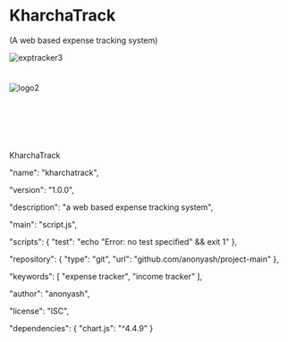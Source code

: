# KharchaTrack 
(A web based expense tracking system)






![exptracker3](https://github.com/user-attachments/assets/93ebac58-4b70-49a9-96ef-e5fa6ffd72d1)












<?xml version="1.0" encoding="UTF-8" standalone="no"?>
<!-- Creator: CorelDRAW 2020 (64-Bit) -->

<svg
   xml:space="preserve"
   width="9px"
   height="9px"
   version="1.1"
   style="shape-rendering:geometricPrecision; text-rendering:geometricPrecision; image-rendering:optimizeQuality; fill-rule:evenodd; clip-rule:evenodd"
   viewBox="0 0 933.17 930.05"
   id="svg4"
   sodipodi:docname="exptracker.svg"
   inkscape:version="1.4 (86a8ad7, 2024-10-11)"
   xmlns:inkscape="http://www.inkscape.org/namespaces/inkscape"
   xmlns:sodipodi="http://sodipodi.sourceforge.net/DTD/sodipodi-0.dtd"
   xmlns="http://www.w3.org/2000/svg"
   xmlns:svg="http://www.w3.org/2000/svg"
   sodipodi:namedview
   id="namedview4"
   pagecolor="#ffffff"
   bordercolor="#000000"
   borderopacity="0.25"
   inkscape:showpageshadow="2"
   inkscape:pageopacity="0.0"
   inkscape:pagecheckerboard="0"
   inkscape:deskcolor="#d1d1d1"
   inkscape:zoom="0.41648822"
   inkscape:cx="467"
   inkscape:cy="464.59897"
   inkscape:window-width="1147"
   inkscape:window-height="755"
   inkscape:window-x="183"
   inkscape:window-y="14"
   inkscape:window-maximized="0"
   inkscape:current-layer="Layer_x0020_1" />
 <defs
   id="defs1">
  <font
   id="FontID0"
   horiz-adv-x="637"
   font-variant="normal"
   style="fill-rule:nonzero"
   font-style="normal"
   font-weight="400">
	<font-face
   font-family="Franklin Gothic Heavy"
   id="font-face1">
		<font-face-src>
			<font-face-name
   name="Franklin Gothic Heavy" />
		</font-face-src>
	</font-face>
   <missing-glyph
   id="missing-glyph1"><path
     d="M0 0z"
     id="path1" /></missing-glyph>
   <glyph
   unicode="$"
   horiz-adv-x="586"
   d="M237.997 651.995l0 83.9965 93.9984 0 0 -81.997c105.168,-11.6659 173.835,-61.8321 206.001,-150.167l-152.999 -47.8312c-15.6693,41.3318 -47.5002,61.9977 -95.5013,61.9977 -40.3342,0 -60.4991,-12.9989 -60.4991,-38.9968 0,-9.50091 3.5024,-17.4989 10.3329,-24.1683 6.8349,-6.66501 25.6668,-13.33 56.6656,-20.1649 70.6665,-15.1683 121.334,-28.8338 152.001,-41.0007 30.6634,-12.3324 56.1647,-32.9983 76.4995,-62.1675 20.3305,-29.1649 30.4979,-63.4962 30.4979,-103.329 0,-55.6681 -19.8338,-102.332 -59.3316,-140 -39.6677,-37.6638 -94.1683,-60.3336 -163.667,-68.1661l0 -84.0009 -93.9984 0 0 84.0009c-117.666,14.0009 -191.665,76.1684 -221.997,186.167l170.999 31.8309c14.6674,-50.0006 51.4992,-75.001 110.665,-75.001 46.1672,0 69.3335,12.6679 69.3335,38.0036 0,13.33 -5.33636,23.8329 -16.1659,31.1644 -10.6684,7.5014 -29.8357,14.0009 -57.1666,19.6683 -107.503,21.6635 -175.669,49.4997 -204.498,83.33 -28.8338,33.8347 -43.1657,72.8316 -43.1657,116.668 0,48.4977 15.8305,91.4979 47.3303,129.162 31.6653,37.5027 79.832,61.17 144.666,71.0019z"
   id="glyph1" />
  </font>
  
   <![CDATA[
    @font-face { font-family:"Franklin Gothic Heavy";font-variant:normal;font-style:normal;font-weight:normal;src:url("#FontID0") format(svg)}
    .str1 {stroke:#AFF9CD;stroke-width:41.61;stroke-miterlimit:22.9256}
    .str0 {stroke:#AFF9CD;stroke-width:41.61;stroke-linecap:square;stroke-miterlimit:1.05116}
    .fil1 {fill:#00B551}
    .fil3 {fill:#02612A}
    .fil4 {fill:#03943D}
    .fil2 {fill:#08823B}
    .fil0 {fill:#AFF9CD}
    .fnt0 {font-weight:normal;font-size:270.78px;font-family:'Franklin Gothic Heavy'}
   ]]>
 
 
   
   
   
   
   
  </defs>
 <g
   id="Layer_x0020_1"
   inkscape:label="Layer 1">
  <metadata
   id="CorelCorpID_0Corel-Layer" />
  <rect
   class="fil0"
   width="933.16998"
   height="930.04999"
   rx="131.08"
   ry="131.08"
   id="rect1"
   x="0"
   y="0"
   style="fill:#132222;fill-opacity:1" /><path
   class="fil1 str0"
   d="m 785.39,353.59 c 11.08,33.05 17.09,68.42 17.09,105.2 0,179.96 -143.7,326.36 -322.61,330.72 l -3.83,-173.08 c -3.01,0.06 153.27,-9.34 153.27,-157.64 0,-18.23 -2.85,-35.2 -8.01,-50.75 l -0.01,-0.01 z"
   id="path2"
   style="stroke:#132222;stroke-opacity:1" /><path
   class="fil2 str1"
   d="M 621.29,408.03 785.65,353.51 C 728.12,180.09 540.91,86.15 367.49,143.67 194.07,201.2 100.13,388.41 157.65,561.83 l 0.42,-0.14 c -9.85,-30.14 -15.52,-62.22 -16.26,-95.57 -1.69,-76.57 22.78,-147.65 65.22,-204.67 l 136.51,104.33 c 18.73,-26.16 45.6,-46.84 78.47,-57.75 82.65,-27.41 171.86,17.36 199.28,100 z"
   id="path3"
   style="stroke-width:41.60999035;stroke-dasharray:none;stroke:#132222;stroke-opacity:1" /><path
   class="fil3 str1"
   d="m 207.03,261.45 c -42.44,57.02 -66.91,128.1 -65.22,204.67 4.04,182.67 155.39,327.47 338.06,323.43 l -3.83,-173.12 c -87.05,1.92 -159.18,-67.08 -161.1,-154.14 -0.79,-35.66 10.32,-68.81 29.71,-95.66 z"
   id="path4"
   style="stroke:#132222;stroke-opacity:1" /><text
   x="389.28"
   y="556.01001"
   class="fil4 fnt0"
   id="text4"></text>
 </g>
</svg>


![logo2](https://github.com/user-attachments/assets/0eb373ea-adfe-466f-94bd-a93d05647a72)<?xml version="1.0" encoding="UTF-8"?>
<!DOCTYPE svg PUBLIC "-//W3C//DTD SVG 1.1//EN" "http://www.w3.org/Graphics/SVG/1.1/DTD/svg11.dtd">
<!-- Creator: CorelDRAW 2020 (64-Bit) -->
<svg xmlns="http://www.w3.org/2000/svg" xml:space="preserve" width="962px" height="145px" version="1.1" style="shape-rendering:geometricPrecision; text-rendering:geometricPrecision; image-rendering:optimizeQuality; fill-rule:evenodd; clip-rule:evenodd"
viewBox="0 0 934.82 141.13"
 xmlns:xlink="http://www.w3.org/1999/xlink"
 xmlns:xodm="http://www.corel.com/coreldraw/odm/2003">
 <defs>
  <font id="FontID0" horiz-adv-x="634" font-variant="normal" style="fill-rule:nonzero" font-style="italic" font-weight="400">
	<font-face 
		font-family="Brush Script MT">
		<font-face-src>
			<font-face-name name="Brush Script MT Italic"/>
		</font-face-src>
	</font-face>
   <missing-glyph><path d="M0 0z"/></missing-glyph>
   <glyph unicode="K" horiz-adv-x="655" d="M592.495 -55.9984c-3.82964,0 -9.66667,2.16357 -17.3317,6.33453 -7.66507,4.16517 -18.6681,11.4947 -33.1652,21.6647 -14.5029,10.3319 -30.8338,21.6647 -49.0044,33.9982l-264.164 177.002 -78.1664 -102.833c0,-8.83363 -1.16278,-15.5037 -3.33214,-19.8366 -2.33134,-4.33293 -7.16756,-10.4997 -14.6649,-18.3325 -18.0028,-18.5003 -33.1652,-32.6677 -45.6665,-42.3343 -12.5013,-9.82864 -23.834,-14.6649 -33.9982,-14.6649 -4.83623,0 -9.16916,2.0016 -12.6691,6.16677 -3.66766,4.00319 -5.33373,9.0014 -5.33373,14.8326 0,7.83283 4.5007,18.1648 13.6699,31.1694l142.998 177.83c-8.50389,13.3343 -12.6691,26.9984 -12.6691,40.998 0,14.3351 4.00319,26.5009 11.998,36.6709 8.0006,9.99641 17.1698,18.1648 27.5017,24.3315 10.4997,6.16677 39.3319,21.8324 86.5025,46.835 67.3311,88.828 101,138.665 101,149.495 0,7.16756 -4.17095,10.6675 -12.6691,10.6675 -8.83363,0 -28.3347,-5.16597 -58.4975,-15.6657 -30.1686,-10.4997 -69.836,-26.5009 -118.835,-48.1656 -48.9986,-21.6647 -107.166,-49.5019 -174.168,-83.3323 -5.49571,-3.00239 -11.8302,-4.16517 -18.83,-3.66766 -6.9998,0.497506 -12.9988,3.16437 -17.835,8.16836 -4.83044,5.16597 -7.33533,11.8302 -7.33533,20.3341 0,2.66108 0.503291,5.66347 1.67185,9.33114 1.16278,3.4999 2.99661,9.16337 5.66347,16.8342 2.66687,7.66507 4.83623,14.3293 6.83204,20.3341 0.671055,1.82805 2.16936,8.82785 4.66846,20.9994 2.4991,11.998 6.50229,22.9952 12.5013,32.9974 5.83124,9.83443 15.8334,20.8316 30.0008,32.9974 14.1616,12.0038 34.3337,24.6671 60.8288,38.0014 4.83623,3.00239 9.33692,4.83623 13.6699,5.66926 4.16517,0.833034 6.33453,-0.503291 6.33453,-3.66766 0,-1.0008 -4.83623,-4.9982 -14.5029,-11.998 -9.4989,-6.9998 -19.9986,-18.3383 -31.4991,-34.3337 95.1683,33.1652 165.334,56.4959 210.497,69.998 45.169,13.5021 81.3365,20.1664 108.665,20.1664 15.0004,0 27.6695,-10.1642 37.6716,-30.4983 10.1642,-20.3341 15.1624,-33.6685 15.1624,-39.8352 0,-9.0014 -3.4999,-19.3333 -10.6675,-30.6661l-78.3283 -117.331c61.9974,30.6661 109.995,54.9976 144.329,72.9946 34.3337,18.1706 71.6698,37.8336 112.165,59.1686 40.3385,21.3349 65.8328,34.6693 76.6681,40.165 10.6675,5.33373 17.6673,8.0006 20.8316,8.0006 7.50309,0 11.3327,-3.4999 11.3327,-10.3319 0,-3.83543 -5.66347,-14.4971 -16.8284,-32.0024 -11.3327,-17.3317 -23.6663,-32.9974 -37.3361,-46.8292 -13.6641,-13.8318 -25.1646,-20.8316 -34.166,-20.8316 -2.33134,0 -5.16597,0.497506 -8.33034,1.66607 -3.33792,1.16278 -6.33453,2.16357 -9.33692,3.16437 -44.0004,-22.6655 -97.6675,-49.6639 -161.331,-81.001 -63.6693,-31.1636 -113.998,-55.4951 -150.831,-73.1624l-42.1666 -62.8362 247.498 -167.995c22.8332,-15.1682 39.3319,-27.5017 49.6639,-36.5031 10.17,-9.16337 17.835,-18.9978 22.8332,-29.833 5.16597,-10.6675 7.67085,-24.1638 7.67085,-40.5005 0,-26.6629 -5.66926,-39.9972 -17.1698,-39.9972z"/>
   <glyph unicode="T" horiz-adv-x="573" d="M399 97.0022l16.1632 -12.1716c-4.33293,-9.16337 -8.33034,-17.164 -12.3335,-23.996 -3.82964,-6.83782 -8.4981,-15.1682 -14.1674,-24.8348 -5.49571,-9.83443 -9.66667,-17.164 -12.6633,-22.0002 -24.3373,-42.6641 -47.3325,-63.999 -68.8352,-63.999 -9.0014,0 -16.8342,3.4999 -23.3307,10.6675 -6.50229,7.16756 -9.83443,16.9962 -9.83443,29.3297 0,17.6673 6.33453,41.6691 18.83,72.3351 12.5013,30.4983 31.8346,68.3319 58,112.998 26.3331,44.8334 59.1686,95.5039 99.0038,152.168 39.6617,56.6637 84.4951,116.33 134.165,179.166 -28.5025,4.16517 -62.6685,6.33453 -102,6.33453 -45.169,0 -95.6659,-5.00399 -151.167,-15.1682 -55.5009,-10.0022 -103.834,-21.5027 -145,-34.6693 -41.1658,-13.1666 -61.6619,-22.8332 -61.6619,-29 0,-2.33134 0.66527,-3.82964 2.33134,-4.66268 1.66607,-0.833034 4.33293,-1.33633 8.16836,-1.83383 3.66188,-0.503291 8.4981,-1.16856 14.3293,-1.83383 38.0014,-5.16597 57.167,-10.9972 57.167,-17.4995 0,-3.16437 -8.33034,-4.66846 -24.9968,-4.5007 -16.5045,0.167764 -36.5031,0.167764 -60.0016,0.167764 -18.5003,0 -32.0024,0.66527 -40.3327,2.16357 -8.33612,1.50409 -13.8318,4.33293 -16.4987,8.33612 -2.83463,3.99741 -4.17095,10.3319 -4.17095,18.83 0,5.5015 1.67185,17.5053 4.83623,36.1676 6.16677,34.5015 15.6657,62.1652 28.5025,83.0026 12.9988,20.8316 32.6619,37.8336 59.1628,51.0002 26.5009,13.1666 62.9982,23.6663 109.665,31.4991 77.9986,13.3343 142.669,19.9986 193.831,19.9986 37.6716,0 67.5047,-1.4983 89.3371,-4.66846 21.8324,-2.99661 37.8336,-7.49731 48.1656,-13.4963 10.1642,-5.83702 16.6665,-11.6683 19.5011,-17.3375 2.66687,-5.66347 6.32874,-15.4979 10.9972,-29.6653l15.0004 -44.8334c1.0008,-2.99661 1.83383,-5.33373 2.4991,-7.16756 0.66527,-1.82805 1.16856,-3.66188 1.66607,-5.66347 0.503291,-1.83383 0.833034,-3.66766 0.833034,-5.33373 0,-12.6691 -2.82884,-24.0018 -8.66587,-34.166 -5.66347,-10.17 -16.0012,-25.1646 -31.1636,-45.3367 -15.1682,-20.3283 -26.3331,-35.9998 -33.5007,-47.4945 -83.9976,-136.334 -141.165,-237.334 -171.831,-302.831z"/>
   <glyph unicode="a" horiz-adv-x="405" d="M64.9998 241.163c49.5019,45.0012 97.4997,78.3341 144.167,100.167 46.4995,21.8324 82.4993,32.6677 107.832,32.6677 6.83204,0 13.1666,-2.83463 19.1656,-8.4981 5.83124,-5.66926 10.4997,-12.3335 13.8318,-19.8366 3.4999,-7.49731 5.16597,-12.9988 5.16597,-16.6665 0,-5.83124 -2.33134,-10.1642 -6.83204,-12.831 -4.5007,-2.83463 -12.5013,-6.16677 -23.996,-10.0022 2.33134,-5.33373 5.33373,-11.998 8.83363,-20.1664 3.66188,-8.0006 6.32874,-14.6649 8.33034,-19.6631 2.0016,-5.16597 2.83463,-9.50469 2.83463,-13.5021 0,-7.83283 -7.83283,-22.3357 -23.6663,-43.6649 -15.6657,-21.3349 -26.8364,-37.0006 -33.1652,-47.1705 -6.33453,-10.1642 -9.50469,-22.4977 -9.50469,-37.1626 0,-24.0018 11.003,-36.1676 33.171,-36.1676 22.8332,0 58.4975,21.3349 106.999,63.999l0 -29.6653c-82.3373,-91.5007 -141.332,-137.167 -176.835,-137.167 -12.831,0 -21.8324,4.16517 -27.3339,12.5013 -5.33373,8.33034 -8.0006,20.5019 -8.0006,36.8328 0,25.6679 9.33692,62.8304 27.9992,111.667 -47.6623,-52.6663 -82.829,-90.1701 -105.998,-112.5 -23.163,-22.168 -42.1666,-33.3329 -57.167,-33.3329 -7.16756,0 -15.9954,6.16677 -26.8306,18.5003 -10.6675,12.5013 -20.1664,28.4967 -28.5025,48.1656 -8.33034,19.6689 -12.4955,40.165 -12.4955,61.1644 0,15.3359 1.4983,28.167 4.33293,38.3369 2.99661,10.3319 8.66587,20.8316 17.164,31.4991 8.4981,10.8294 22.0002,24.9968 40.5005,42.4963zm233.996 53.8348c-84.6629,-38.8344 -144.994,-71.6641 -180.994,-98.6682 -35.9998,-27.1662 -54.0026,-54.9976 -54.0026,-83.6621 0,-10.3377 1.83383,-19.0036 5.33373,-25.6679 3.66766,-6.66427 8.4981,-10.0022 14.6649,-10.0022 3.66766,0 10.0022,2.33712 19.0036,6.83782 34.166,20.1664 65.4973,46.4995 93.832,78.9994 28.3347,32.3321 62.5007,76.4945 102.162,132.163z"/>
   <glyph unicode="c" horiz-adv-x="291" d="M301.662 152.665l0 -32.6677c-34.8312,-34.166 -63.166,-60.6669 -85.1662,-79.4969 -22.0002,-18.8358 -42.4963,-33.5007 -61.4999,-43.8326 -19.1656,-10.4997 -37.6659,-15.6657 -55.9984,-15.6657 -17.8292,0 -34.3337,6.9998 -49.1664,21.1672 -15.0004,14.1616 -26.6629,32.8296 -35.1668,55.6629 -8.4981,23.001 -12.6633,47.3325 -12.6633,73.1682 0,22.0002 4.83044,41.831 14.6649,59.0008 9.66667,17.3317 28.5025,39.6617 56.5017,66.9956 33.1652,32.4999 63.999,57.6702 92.4957,75.3317 28.5025,17.835 50.8324,26.6687 67.1692,26.6687 11.6683,0 21.6647,-3.99741 29.833,-12.1658 8.16836,-8.16836 12.1658,-18.5003 12.1658,-30.8338 0,-10.4997 -5.33373,-25.3323 -16.169,-44.4979 -10.6617,-19.3333 -22.6655,-35.9998 -36.1618,-50.1672 -13.3343,-14.1674 -23.834,-21.3349 -31.6669,-21.3349 -8.50389,0 -12.6691,4.5007 -12.6691,13.6699 0.335528,2.66687 0.503291,5.16597 0.66527,7.32954 0.167764,2.33712 0.335528,4.66846 0.335528,6.83204 0,4.00319 -1.4983,6.16677 -4.16517,6.67006 -2.83463,0.497506 -6.16677,-0.66527 -10.0022,-3.66766 -32.4999,-22.8332 -54.8298,-38.8344 -67.0014,-47.9978 -11.998,-9.33692 -21.4969,-18.6681 -28.4967,-28.167 -6.9998,-9.33692 -10.4997,-19.3333 -10.4997,-29.6653 0,-19.3333 6.16677,-34.837 18.5003,-47.0028 12.4955,-11.998 28.4967,-17.997 48.3333,-17.997 20.4961,0 45.1632,7.83283 73.9954,23.6663 28.838,15.8334 62.8362,38.8286 101.833,68.9972z"/>
   <glyph unicode="h" horiz-adv-x="365" d="M372.997 154.001l0 -30.8338c-28.3347,-29 -52.834,-52.6663 -73.4979,-71.1666 -20.6697,-18.3325 -38.6667,-32.3321 -54.1646,-41.8368 -15.5037,-9.4989 -28.5025,-14.1616 -39.3377,-14.1616 -25.3323,0 -37.9956,14.9946 -37.9956,44.9954 0,24.1696 7.83283,52.001 23.6663,83.8356 15.8334,31.6669 38.6667,69.165 68.3319,112.165 -14.6649,-8.16836 -28.5025,-17.4995 -41.5013,-27.9992 -13.1666,-10.6675 -24.6671,-21.6647 -34.8312,-33.3329 -10.17,-11.5005 -18.5003,-21.3349 -25.3323,-29.4975 -21.1672,-23.834 -41.6691,-48.1713 -61.1701,-73.1682 -19.4953,-24.8348 -32.6619,-41.1658 -39.4997,-48.6689 -6.83204,-7.49731 -13.3285,-11.165 -19.4953,-11.165 -25.5001,0 -38.1692,31.1694 -38.1692,93.832 0,20.5019 3.16437,42.9996 9.33114,67.8344 6.16677,24.6671 22.8332,57.4967 49.8374,98.165 56.9992,85.3339 105.662,155.002 146.163,209.167 40.5005,54.1646 74.169,95.1626 100.832,123 26.6687,27.8314 44.5037,41.4955 53.6671,40.8302 11.3327,-1.0008 20.5019,-3.33214 27.5017,-6.83204 6.9998,-3.4999 10.4997,-7.66507 10.4997,-12.1658 0,-8.16836 -5.5015,-21.6647 -16.8342,-40.3327 -11.165,-18.6681 -30.4983,-47.8358 -57.6645,-87.6653 -29.6653,-41.8368 -50.6704,-71.3343 -63.004,-88.5041 -12.3277,-16.9962 -30.828,-41.3277 -55.4951,-72.6649 -24.4993,-31.4991 -47.0028,-59.4983 -67.3369,-83.9976 -20.3283,-24.4993 -43.4971,-51.168 -69.4947,-79.8324l0 -58.5033c43.6649,48.3333 81.3307,88.0008 113.165,118.835 31.8288,31.0016 58.833,54.3323 80.9952,69.998 22.168,15.8334 38.3369,23.6663 48.8366,23.6663 9.66667,0 18.83,-5.83124 27.3339,-17.3317 8.4981,-11.5005 12.6633,-20.9994 12.6633,-28.3347 0,-3.33214 -1.66607,-7.32954 -4.83044,-12.1658 -23.5043,-27.9992 -42.1666,-51.1622 -55.9984,-69.6625 -13.8376,-18.3325 -24.5051,-34.837 -32.0024,-49.1664 -7.50309,-14.5029 -11.165,-27.0042 -11.165,-37.3361 0,-15.3301 7.32954,-23.001 22.0002,-23.001 15.6657,0 50.3291,20.9994 103.996,63.004z"/>
   <glyph unicode="k" horiz-adv-x="365" d="M376.167 153.666l0 -32.8354c-36.5031,-42.6641 -67.0014,-74.8284 -91.8362,-96.8286 -24.6671,-22.0002 -45.3309,-33.0032 -61.9974,-33.0032 -16.0012,0 -30.3363,4.66846 -43.1674,14.1674 -12.831,9.4989 -24.4993,22.4977 -34.6693,39.0022 -10.3319,16.6665 -22.4977,39.8294 -36.4973,69.3327 -16.4987,-20.5019 -31.4991,-39.4997 -45.0012,-57.3347 -13.3343,-17.6673 -22.6655,-29.4975 -27.8314,-35.3345 -5.16597,-5.83124 -10.0022,-8.83363 -14.1674,-8.83363 -8.83363,0 -15.1682,5.66926 -19.1656,16.8342 -3.83543,11.165 -5.83124,27.6695 -5.83124,49.1664 0,29.1678 3.4999,57.5025 10.4997,84.6686 6.9998,27.1662 17.164,53.6671 30.3305,79.3291 13.1666,25.6679 30.1686,53.4993 50.8324,83.1703 20.6697,29.833 43.8326,60.9966 69.6683,93.4965 35.4965,45.0012 66.1626,81.6663 91.8304,110.169 25.6679,28.4967 48.1656,49.9994 67.1692,64.4965 18.9978,14.5029 34.999,21.6705 47.6623,21.6705 15.6715,0 23.5043,-7.00558 23.5043,-21.0052 0,-11.998 -28.838,-55.3331 -86.5025,-130.162 -57.6645,-74.6665 -141.662,-176.499 -251.999,-305.833l0 -41.9988c73.8334,79.1672 133.332,138 178.501,176.331 45.1632,38.4989 80.0002,57.6645 104.829,57.6645 10.0022,0 17.835,-5.999 23.3365,-17.8292 5.5015,-11.836 8.33034,-25.6679 8.33034,-41.3335 0,-31.8346 -13.6641,-61.3321 -40.998,-88.6661 -27.3339,-27.1662 -69.5005,-58.3355 -126.164,-93.5023 9.83443,-14.6649 18.5003,-25.3323 25.9976,-31.9966 7.50309,-6.67006 16.8342,-10.0022 28.3347,-10.0022 10.0022,0 20.9994,3.4999 32.6677,10.3319 11.6625,6.83782 23.6663,15.3359 35.9998,25.8356 12.1658,10.3319 30.9958,27.3339 56.3339,50.8324zm-193.004 -25.0026c12.5013,8.16836 27.8372,20.8374 46.1698,38.0014 18.5003,17.002 34.166,34.8312 47.1648,53.3315 12.9988,18.3383 19.5011,33.8362 19.5011,46.1698 0,5.16597 -2.33134,7.83283 -6.83204,7.83283 -12.3335,0 -33.6685,-11.836 -63.6693,-35.6643 -30.1628,-23.834 -59.4983,-54.3381 -88.1628,-91.5007 12.3335,0 27.6637,-5.999 45.8284,-18.1706z"/>
   <glyph unicode="r" horiz-adv-x="291" d="M2.83463 116l0 31.8346c17.4995,20.8316 30.8338,38.4989 39.9972,53.1638 -10.4997,3.66766 -17.997,8.0006 -22.6655,13.3343 -4.83044,5.16597 -7.16756,12.9988 -7.16756,23.3307 0,11.836 4.9982,26.6687 14.6649,44.5037 9.83443,17.997 21.8382,34.8312 36.1676,50.4969 14.3351,15.6657 27.3339,25.6679 39.0022,30.3363 4.66846,2.16357 9.0014,3.33214 13.3343,3.33214 6.49651,0 9.82864,-3.00239 9.82864,-9.33692 0,-5.49571 -5.16597,-16.6665 -15.3301,-33.6627 67.1634,10.4997 109.498,15.6657 127.165,15.6657 6.83204,0 11.5005,-0.66527 14.1674,-2.0016 5.5015,-2.83463 10.0022,-9.66667 13.6641,-20.4961 3.4999,-10.8352 5.33373,-21.5027 5.33373,-32.3379 0,-6.83204 -2.99661,-14.1674 -8.99561,-22.1622 -6.00479,-8.0006 -16.3367,-19.6689 -31.0016,-35.0048 -17.3317,-18.6623 -31.6669,-38.8286 -43.5029,-60.6611 -11.6625,-21.8382 -17.4995,-38.3369 -17.4995,-49.3341 0,-15.3359 9.50469,-23.001 28.3347,-23.001 19.8366,0 54.3323,20.1664 103.499,60.6669l0 -32.8354c-27.1662,-28.167 -49.4961,-50.4969 -66.9956,-66.6659 -17.6673,-16.3309 -33.8362,-29.1678 -48.8366,-38.8344 -15.0004,-9.4989 -28.3347,-14.3293 -40.165,-14.3293 -13.6699,0 -25.0026,6.33453 -34.166,18.83 -9.16916,12.5013 -13.6699,30.6661 -13.6699,54.3323 0,13.9996 3.66766,30.0008 10.8352,47.8358 7.16756,17.997 17.6673,37.3303 31.4991,58.3297 13.8318,21.0052 29.3355,42.0046 46.6673,62.8362 -9.16916,-2.0016 -19.3333,-4.00319 -30.8338,-6.16677 -11.3327,-2.16936 -23.3307,-4.33293 -36.1676,-6.66427 -12.6633,-2.16936 -22.4977,-4.00319 -29.3297,-5.33373 -20.1664,-40.5005 -49.5019,-77.1713 -87.833,-110.001z"/>
  </font>
  
   <![CDATA[
    @font-face { font-family:"Brush Script MT";font-variant:normal;font-style:italic;font-weight:normal;src:url("#FontID0") format(svg)}
    .fil0 {fill:white}
    .fnt0 {font-style:italic;font-weight:normal;font-size:198.49px;font-family:'Brush Script MT'}
   ]]>
  
 </defs>
 <g id="Layer_x0020_1">
  <metadata id="CorelCorpID_0Corel-Layer"/>
  <text x="0.43" y="130.01"  class="fil0 fnt0">KharchaTrack</text>
 </g>
</svg>


  "name": "kharchatrack",
  
  "version": "1.0.0",
  
  "description": "a web based expense tracking system",
  
  "main": "script.js",
  
  "scripts": {
    "test": "echo \"Error: no test specified\" && exit 1"
  },
  
  "repository": {
    "type": "git",
    "url": "github.com/anonyash/project-main"
  },
  
  "keywords": [
    "expense tracker",
    "income tracker"
  ],
  
  "author": "anonyash",
  
  "license": "ISC",
  
  "dependencies": {
    "chart.js": "^4.4.9"
  }

